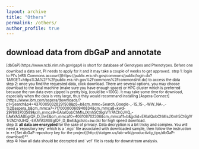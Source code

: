 ```yaml
---
layout: archive
title: "Others"
permalink: /others/
author_profile: true
---
```



## download data from dbGaP and annotate 


<span style="font-size:0.7em;">
[dbGaP](https://www.ncbi.nlm.nih.gov/gap/) is short for database of Genotypes and Phenotypes. Before one download a data set, PI needs to apply for it and it may take a couple of weeks to get approved.</span>  
  
 <span style="font-size:0.7em;">
 step 1: login to PI's [eRA Commons account](https://public.era.nih.gov/commons/public/login.do?TARGET=https%3A%2F%2Fpublic.era.nih.gov%2Fcommons%2FcommonsInit.do) to access the data <br>
 step 2: once you find the requested data, click download. There are several options, you may choose download to the local machine (make sure you have enough space) or HPC cluster which is preferred because the raw data even zipped is pretty big, (could be ~100G). It may take some time for download, especially when the data is very large, thus they would recommand installing [Aspera Connect](https://www.ibm.com/aspera/downloads/?p1=Search&p4=43700050328291508&p5=b&cm_mmc=Search_Google-_-1S_1S-_-WW_NA-_-%2Baspera_b&cm_mmca7=71700000060940834&cm_mmca8=kwd-297893703589&cm_mmca9=EAIaIQobChMIsJXmh5Ct6gIVTr7ACh0JHQ_-EAAYASABEgIQF_D_BwE&cm_mmca10=406108702306&cm_mmca11=b&gclid=EAIaIQobChMIsJXmh5Ct6gIVTr7ACh0JHQ_-EAAYASABEgIQF_D_BwE&gclsrc=aw.ds) for high speed download.<br>
 step 3: <b>all data are encrypted </b> for the sake of privacy. Data decryption is a bit tricky and complex. You will need a `repository key` which is a `.ngc` file associated with downloaded sample, then follow the instruction in **[Set dbGaP repository key for the project](http://statgen.us/lab-wiki/productivity_tips/dbGaP-download)**.<br>
step 4: Now all data should be decrypted and `vcf` file is ready for downstream analysis. 
 </span>
